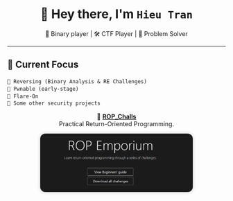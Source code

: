 <h1 align="center">👋 Hey there, I'm <code>Hieu Tran</code></h1>

<p align="center">
  🧠 Binary player | 🛠 CTF Player | 🧩 Problem Solver
</p>

---

## 🎯 Current Focus

```txt
🔹 Reversing (Binary Analysis & RE Challenges)  
🔹 Pwnable (early-stage) 
🔹 Flare-On
🔹 Some other security projects
```
<p align="center">
  🔧 <strong><a href="https://github.com/anotherme13/ROP_Challs">ROP_Challs</a></strong><br/>
  Practical Return-Oriented Programming.
</p>
<p align="center">
  <a href="https://github.com/anotherme13/ROP_Challs" target="_blank">
    <img src="https://github.com/anotherme13/anotherme13/blob/main/ROP.png" alt="ROP_Challs" width="70%" style="border-radius: 12px; box-shadow: 0 0 8px rgba(0,0,0,0.2);" />
  </a>
</p>


